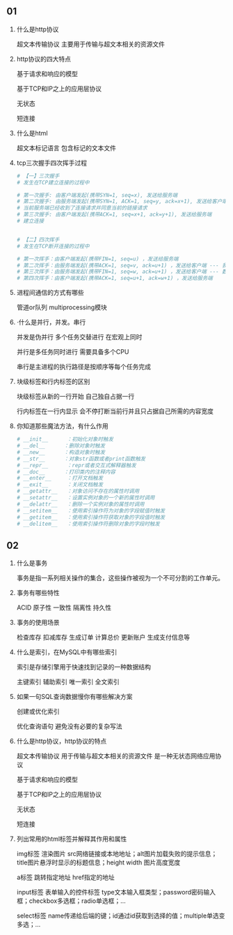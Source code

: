 ## 01

1. 什么是http协议

   超文本传输协议 主要用于传输与超文本相关的资源文件

2. http协议的四大特点

   基于请求和响应的模型

   基于TCP和IP之上的应用层协议

   无状态

   短连接

3. 什么是html

   超文本标记语言 包含标记的文本文件

4. tcp三次握手四次挥手过程

   ```python
   # 【一】三次握手
   # 发生在TCP建立连接的过程中
   
   # 第一次握手: 由客户端发起(携带SYN=1, seq=x), 发送给服务端
   # 第二次握手: 由服务端发起(携带SYN=1, ACK=1, seq=y, ack=x+1), 发送给客户端
   # 当前服务端已经收到了连接请求并同意当前的链接请求
   # 第三次握手: 由客户端发起(携带ACK=1, seq=x+1, ack=y+1), 发送给服务端
   # 建立连接
   
   
   # 【二】四次挥手
   # 发生在TCP断开连接的过程中
   
   # 第一次挥手：由客户端发起(携带FIN=1, seq=u) ，发送给服务端
   # 第二次挥手：由服务端发起(携带ACK=1, seq=v, ack=u+1) ，发送给客户端 --- 我可能还有数据没有传输完成不允许断开
   # 第三次挥手：由服务端发起(携带FIN=1, seq=w, ack=u+1) ，发送给客户端 --- 数据传输完成了 允许断开连接
   # 第四次挥手：由客户端发起(携带ACK=1, seq=u+1, ack=w+1) ，发送给服务端
   ```

5. 进程间通信的方式有哪些

   管道or队列 multiprocessing模块

6. ·什么是并行，并发。串行

   并发是伪并行 多个任务交替进行 在宏观上同时

   并行是多任务同时进行 需要具备多个CPU

   串行是主进程的执行路径是按顺序等每个任务完成

7. 块级标签和行内标签的区别

   块级标签从新的一行开始 自己独自占据一行

   行内标签在一行内显示 会不停打断当前行并且只占据自己所需的内容宽度

8. 你知道那些魔法方法，有什么作用

   ```python
   # __init__      ：初始化对象时触发
   # __del__      ：删除对象时触发
   # __new__      ：构造对象时触发
   # __str__      ：对象str函数或者print函数触发
   # __repr__      ：repr或者交互式解释器触发
   # __doc__      ：打印类内的注释内容
   # __enter__     ：打开文档触发
   # __exit__      ：关闭文档触发
   # __getattr__   ：对象访问不存在的属性时调用
   # __setattr__   ：设置实例对象的一个新的属性时调用
   # __delattr__   ：删除一个实例对象的属性时调用
   # __setitem__   ：使用索引操作符为对象的字段赋值时触发
   # __getitem__   ：使用索引操作符获取对象的字段值时触发
   # __delitem__   ：使用索引操作符删除对象的字段时触发
   ```






## 02

1. 什么是事务

   事务是指一系列相关操作的集合，这些操作被视为一个不可分割的工作单元。

2. 事务有哪些特性

   ACID 原子性 一致性 隔离性 持久性

3. 事务的使用场景

   检查库存 扣减库存 生成订单 计算总价 更新账户 生成支付信息等

4. 什么是索引，在MySQL中有哪些索引

   索引是存储引擎用于快速找到记录的一种数据结构

   主键索引 辅助索引 唯一索引 全文索引

5. 如果一句SQL查询数据慢你有哪些解决方案

   创建或优化索引

   优化查询语句 避免没有必要的复杂写法 

6. 什么是http协议，http协议的特点

   超文本传输协议 用于传输与超文本相关的资源文件 是一种无状态网络应用协议

   基于请求和响应的模型

   基于TCP和IP之上的应用层协议

   无状态

   短连接

7. 列出常用的html标签并解释其作用和属性

   img标签 渲染图片 src网络链接或本地地址；alt图片加载失败的提示信息；title图片悬浮时显示的标题信息；height width 图片高度宽度

   a标签 跳转指定地址 href指定的地址

   input标签 表单输入的控件标签 type文本输入框类型；password密码输入框；checkbox多选框；radio单选框；...

   select标签 name传递给后端的键；id通过id获取到选择的值；multiple单选变多选；...





